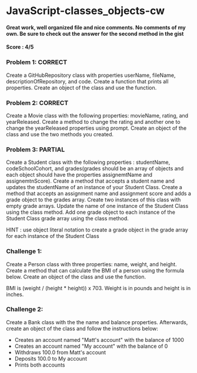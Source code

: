 # JavaScript-classes_objects-cw
#### Great work, well organized file and nice comments. No comments of my own. Be sure to check out the answer for the second method in the gist
#### Score : 4/5
### Problem 1: CORRECT
Create a GitHubRepository class with properties userName, fileName, descriptionOfRepository, and code. Create a function that prints all properties. Create an object of the class and use the function.

### Problem 2: CORRECT
Create a Movie class with the following properties: movieName, rating, and yearReleased. Create a method to change the rating and another one to change the yearReleased properties using prompt. Create an object of the class and use the two methods you created.

### Problem 3: PARTIAL
Create a Student class with the following properties : studentName, codeSchoolCohort, and grades(grades should be an array of objects and each object should have the properties assignemtName and assignemtnScore). Create a method that accepts a student name and updates the studentName of an instance of your Student Class. Create a method that accepts an assignment name and assignment score and adds a grade object to the grades array. Create two instances of this class with empty grade arrays. Update the name of one instance of the Student Class using the class method. Add one grade object to each instance of the Student Class grade array using the class method.

HINT : use object literal notation to create a grade object in the grade array for each instance of the Student Class

### Challenge 1:
Create a Person class with three properties: name, weight, and height. Create a method that can calculate the BMI of a person using the formula below. Create an object of the class and use the function.

BMI is  (weight / (height * height)) x 703. Weight is in pounds and height is in inches.

### Challenge 2:
Create a Bank class with the the name and balance properties. Afterwards, create an object of the class and follow the instructions below:
- Creates an account named "Matt's account" with the balance of 1000
- Creates an account named "My account" with the balance of 0
- Withdraws 100.0 from Matt's account
- Deposits 100.0 to My account
- Prints both accounts
